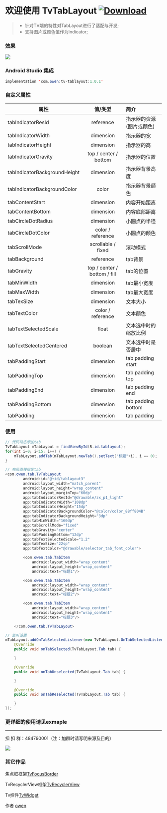 # 欢迎使用 TvTabLayout [ ![Download](https://api.bintray.com/packages/zhousuqiang/maven/tv-tablayout/images/download.svg) ](https://bintray.com/zhousuqiang/maven/tv-tablayout/_latestVersion)

>* 针对TV端的特性对TabLayout进行了适配与开发;
>* 支持图片或颜色值作为Indicator;

### 效果

![](https://github.com/zhousuqiang/TvTabLayout/blob/master/images/tv_tablayout.gif)

### Android Studio 集成

```java
implementation 'com.owen:tv-tablayout:1.0.1'
```

### 自定义属性
| 属性      |  值/类型  |  简介  |
| -------- | :-----: | :---- |
| tabIndicatorResId     | reference |   指示器的资源(图片或颜色)     |
| tabIndicatorWidth     | dimension |   指示器的宽    |
| tabIndicatorHeight     | dimension |   指示器的高     |
| tabIndicatorGravity     | top / center / bottom |    指示器的位置    |
| tabIndicatorBackgroundHeight     | dimension |  指示器背景高度      |
| tabIndicatorBackgroundColor     | color |    指示器背景颜色    |
| tabContentStart     | dimension |    内容开始距离    |
| tabContentBottom     | dimension |   内容底部距离     |
| tabCircleDotRadius     | dimension |    小圆点的半径    |
| tabCircleDotColor     | color / reference |   小圆点的颜色     |
| tabScrollMode     | scrollable / fixed |   滚动模式     |
| tabBackground     | reference |    tab背景    |
| tabGravity     | top / center / bottom / fill |    tab的位置    |
| tabMinWidth     | dimension |   tab最小宽度     |
| tabMaxWidth     | dimension |   tab最大宽度     |
| tabTexSize     | dimension |    文本大小    |
| tabTextColor     | color / reference |    文本颜色    |
| tabTextSelectedScale     | float |    文本选中时的缩放比例    |
| tabTextSelectedCentered     | boolean |    文本选中时是否居中    |
| tabPaddingStart     | dimension |   tab padding start     |
| tabPaddingTop     | dimension |    tab padding top    |
| tabPaddingEnd     | dimension |    tab padding end    |
| tabPaddingBottom     | dimension |    tab padding bottom    |
| tabPadding     | dimension |    tab padding    |

### 使用

```java
// 代码动态添加tab
TvTabLayout mTabLayout = findViewById(R.id.tablayout);
for(int i=0; i<15; i++) {
    mTabLayout.addTab(mTabLayout.newTab().setText("标题"+i), i == 0);
}

// 布局直接指定tab
<com.owen.tab.TvTabLayout
        android:id="@+id/tablayout3"
        android:layout_width="match_parent"
        android:layout_height="wrap_content"
        android:layout_marginTop="60dp"
        app:tabIndicatorResId="@drawable/zx_p1_light"
        app:tabIndicatorWidth="108dp"
        app:tabIndicatorHeight="15dp"
        app:tabIndicatorBackgroundColor="@color/color_88ff804B"
        app:tabIndicatorBackgroundHeight="3dp"
        app:tabMinWidth="160dp"
        app:tabScrollMode="fixed"
        app:tabGravity="center"
        app:tabPaddingBottom="12dp"
        app:tabTextSelectedScale="1.2"
        app:tabTexSize="22sp"
        app:tabTextColor="@drawable/selector_tab_font_color">

        <com.owen.tab.TabItem
            android:layout_width="wrap_content"
            android:layout_height="wrap_content"
            android:text="标题1"/>

        <com.owen.tab.TabItem
            android:layout_width="wrap_content"
            android:layout_height="wrap_content"
            android:text="标题2"/>

        <com.owen.tab.TabItem
            android:layout_width="wrap_content"
            android:layout_height="wrap_content"
            android:text="标题3"/>

    </com.owen.tab.TvTabLayout>

// 监听设置
mTabLayout.addOnTabSelectedListener(new TvTabLayout.OnTabSelectedListener() {
    @Override
    public void onTabSelected(TvTabLayout.Tab tab) {

    }

    @Override
    public void onTabUnselected(TvTabLayout.Tab tab) {

    }

    @Override
    public void onTabReselected(TvTabLayout.Tab tab) {

    }
});
```

### 更详细的使用请见exmaple

------

扣 扣 群：484790001（注：加群时请写明来源及目的）

![](https://github.com/zhousuqiang/TvRecyclerView/blob/master/images/qq.png)

### 其它作品

焦点框框架[TvFocusBorder](https://github.com/zhousuqiang/TvFocusBorder)

TvRecyclerView框架[TvRecyclerView](https://github.com/zhousuqiang/TvRecyclerView)

Tv控件[TvWidget](https://github.com/zhousuqiang/TvWidget)

作者 [owen](https://github.com/zhousuqiang)
